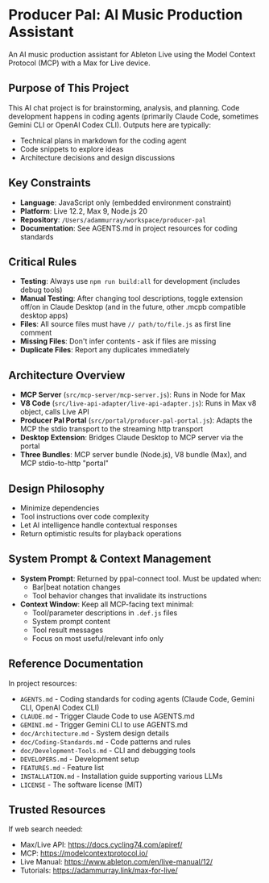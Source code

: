 # Producer Pal: AI Music Production Assistant

An AI music production assistant for Ableton Live using the Model Context
Protocol (MCP) with a Max for Live device.

## Purpose of This Project

This AI chat project is for brainstorming, analysis, and planning. Code
development happens in coding agents (primarily Claude Code, sometimes Gemini
CLI or OpenAI Codex CLI). Outputs here are typically:

- Technical plans in markdown for the coding agent
- Code snippets to explore ideas
- Architecture decisions and design discussions

## Key Constraints

- **Language**: JavaScript only (embedded environment constraint)
- **Platform**: Live 12.2, Max 9, Node.js 20
- **Repository**: `/Users/adammurray/workspace/producer-pal`
- **Documentation**: See AGENTS.md in project resources for coding standards

## Critical Rules

- **Testing**: Always use `npm run build:all` for development (includes debug
  tools)
- **Manual Testing**: After changing tool descriptions, toggle extension off/on
  in Claude Desktop (and in the future, other .mcpb compatible desktop apps)
- **Files**: All source files must have `// path/to/file.js` as first line
  comment
- **Missing Files**: Don't infer contents - ask if files are missing
- **Duplicate Files**: Report any duplicates immediately

## Architecture Overview

- **MCP Server** (`src/mcp-server/mcp-server.js`): Runs in Node for Max
- **V8 Code** (`src/live-api-adapter/live-api-adapter.js`): Runs in Max v8
  object, calls Live API
- **Producer Pal Portal** (`src/portal/producer-pal-portal.js`): Adapts the MCP
  the stdio transport to the streaming http transport
- **Desktop Extension**: Bridges Claude Desktop to MCP server via the portal
- **Three Bundles**: MCP server bundle (Node.js), V8 bundle (Max), and MCP
  stdio-to-http "portal"

## Design Philosophy

- Minimize dependencies
- Tool instructions over code complexity
- Let AI intelligence handle contextual responses
- Return optimistic results for playback operations

## System Prompt & Context Management

- **System Prompt**: Returned by ppal-connect tool. Must be updated when:
  - Bar|beat notation changes
  - Tool behavior changes that invalidate its instructions
- **Context Window**: Keep all MCP-facing text minimal:
  - Tool/parameter descriptions in `.def.js` files
  - System prompt content
  - Tool result messages
  - Focus on most useful/relevant info only

## Reference Documentation

In project resources:

- `AGENTS.md` - Coding standards for coding agents (Claude Code, Gemini CLI,
  OpenAI Codex CLI)
- `CLAUDE.md` - Trigger Claude Code to use AGENTS.md
- `GEMINI.md` - Trigger Gemini CLI to use AGENTS.md
- `doc/Architecture.md` - System design details
- `doc/Coding-Standards.md` - Code patterns and rules
- `doc/Development-Tools.md` - CLI and debugging tools
- `DEVELOPERS.md` - Development setup
- `FEATURES.md` - Feature list
- `INSTALLATION.md` - Installation guide supporting various LLMs
- `LICENSE` - The software license (MIT)

## Trusted Resources

If web search needed:

- Max/Live API: https://docs.cycling74.com/apiref/
- MCP: https://modelcontextprotocol.io/
- Live Manual: https://www.ableton.com/en/live-manual/12/
- Tutorials: https://adammurray.link/max-for-live/
